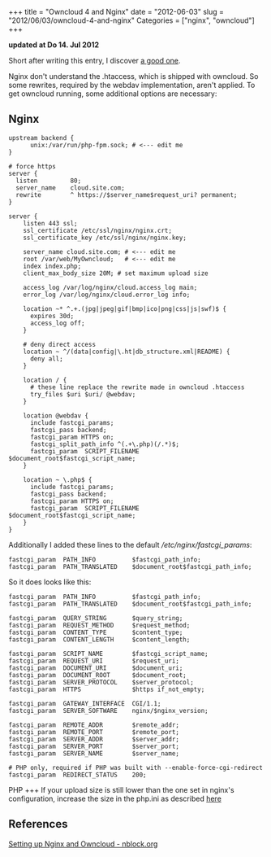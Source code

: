 +++
title = "Owncloud 4 and Nginx"
date = "2012-06-03"
slug = "2012/06/03/owncloud-4-and-nginx"
Categories = ["nginx", "owncloud"]
+++

**updated at Do 14. Jul 2012**

Short after writing this entry, I discover [a good one][ntblock].

Nginx don't understand the .htaccess, which is shipped with owncloud. So some
rewrites, required by the webdav implementation, aren't applied. To get owncloud
running, some additional options are necessary:

## Nginx

```nginx nginx.conf
upstream backend {
      unix:/var/run/php-fpm.sock; # <--- edit me
}

# force https
server {
  listen         80;
  server_name    cloud.site.com;
  rewrite        ^ https://$server_name$request_uri? permanent;
}

server {
    listen 443 ssl;
    ssl_certificate /etc/ssl/nginx/nginx.crt;
    ssl_certificate_key /etc/ssl/nginx/nginx.key;

    server_name cloud.site.com; # <--- edit me
    root /var/web/MyOwncloud;   # <--- edit me
    index index.php;
    client_max_body_size 20M; # set maximum upload size

    access_log /var/log/nginx/cloud.access_log main;
    error_log /var/log/nginx/cloud.error_log info;

    location ~* ^.+.(jpg|jpeg|gif|bmp|ico|png|css|js|swf)$ {
      expires 30d;
      access_log off;
    }

    # deny direct access
    location ~ ^/(data|config|\.ht|db_structure.xml|README) {
      deny all;
    }

    location / {
      # these line replace the rewrite made in owncloud .htaccess
      try_files $uri $uri/ @webdav;
    }

    location @webdav {
      include fastcgi_params;
      fastcgi_pass backend;
      fastcgi_param HTTPS on;
      fastcgi_split_path_info ^(.+\.php)(/.*)$;
      fastcgi_param  SCRIPT_FILENAME  $document_root$fastcgi_script_name;
    }

    location ~ \.php$ {
      include fastcgi_params;
      fastcgi_pass backend;
      fastcgi_param HTTPS on;
      fastcgi_param  SCRIPT_FILENAME  $document_root$fastcgi_script_name;
    }
}
```

Additionally I added these lines to the default _/etc/nginx/fastcgi_params_:

```nginx
fastcgi_param  PATH_INFO          $fastcgi_path_info;
fastcgi_param  PATH_TRANSLATED    $document_root$fastcgi_path_info;
```

So it does looks like this:

```nginx /etc/nginx/fastcgi_params
fastcgi_param  PATH_INFO          $fastcgi_path_info;
fastcgi_param  PATH_TRANSLATED    $document_root$fastcgi_path_info;

fastcgi_param  QUERY_STRING       $query_string;
fastcgi_param  REQUEST_METHOD     $request_method;
fastcgi_param  CONTENT_TYPE       $content_type;
fastcgi_param  CONTENT_LENGTH     $content_length;

fastcgi_param  SCRIPT_NAME        $fastcgi_script_name;
fastcgi_param  REQUEST_URI        $request_uri;
fastcgi_param  DOCUMENT_URI       $document_uri;
fastcgi_param  DOCUMENT_ROOT      $document_root;
fastcgi_param  SERVER_PROTOCOL    $server_protocol;
fastcgi_param  HTTPS              $https if_not_empty;

fastcgi_param  GATEWAY_INTERFACE  CGI/1.1;
fastcgi_param  SERVER_SOFTWARE    nginx/$nginx_version;

fastcgi_param  REMOTE_ADDR        $remote_addr;
fastcgi_param  REMOTE_PORT        $remote_port;
fastcgi_param  SERVER_ADDR        $server_addr;
fastcgi_param  SERVER_PORT        $server_port;
fastcgi_param  SERVER_NAME        $server_name;

# PHP only, required if PHP was built with --enable-force-cgi-redirect
fastcgi_param  REDIRECT_STATUS    200;
```

PHP +++ If your upload size is still lower than the one set in nginx's
configuration, increase the size in the php.ini as described
[here](http://www.radinks.com/upload/config.php)

## References

[Setting up Nginx and Owncloud - nblock.org][ntblock]

[ntblock]: http://nblock.org/2012/03/12/nginx-and-owncloud
